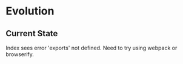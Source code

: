 # Evolution
## Current State
Index sees error 'exports' not defined. Need to try using webpack or browserify.  